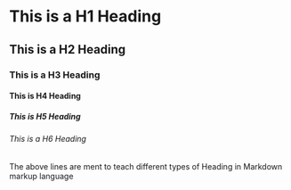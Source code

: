 # This is a H1 Heading
## This is a H2 Heading
### This is a H3 Heading
#### This is H4 Heading
##### This is H5 Heading
###### This is a H6 Heading

The above lines are ment to teach different types of Heading in Markdown markup language
